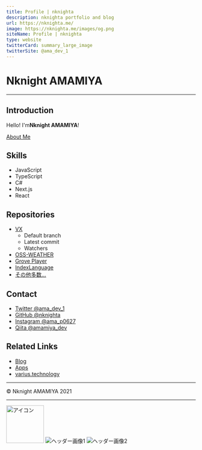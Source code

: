 ```yaml
---
title: Profile | nknighta
description: nknighta portfolio and blog
url: https://nknighta.me/
image: https://nknighta.me/images/og.png
siteName: Profile | nknighta
type: website
twitterCard: summary_large_image
twitterSite: @ama_dev_1
---
```

# Nknight AMAMIYA

---

## Introduction

Hello! I'm**Nknight AMAMIYA**!

[About Me](https://nknighta.me/whoareyou?im=amamiya)

## Skills

*   JavaScript
*   TypeScript
*   C#
*   Next.js
*   React

## Repositories

*   [VX](https://github.com/nknighta/vx)
    *   Default branch
    *   Latest commit
    *   Watchers
*   [OSS-WEATHER](https://github.github.io/oss-map-weather/)
*   [Grove Player](https://github.com/nknighta/grove-player)
*   [IndexLanguage](https://github.com/nknighta/IndexLanguage)
*   [その他多数…](https://nknighta.me/repos)

## Contact

*   [Twitter @ama\_dev\_1](https://nknighta.me/x)
*   [GitHub @nknighta](https://nknighta.me/g)
*   [Instagram @ama\_p0627](https://nknighta.me/i)
*   [Qiita @amamiya\_dev](https://nknighta.me/q)

## Related Links

*   [Blog](https://nknighta.me/blog)
*   [Apps](https://nknighta.me/apps)
*   [varius.technology](https://varius.technology/)

---

© Nknight AMAMIYA 2021

---

<img src="https://images.microcms-assets.io/assets/a2939c8d25434ae5a1f853f2dc239a0f/b625a5435e8d4d18ab6c0b5499405b30/icon.jpeg?w=170&h=170&q=50&fm=webp" alt="アイコン" width="100"/>

<img src="https://images.microcms-assets.io/assets/a2939c8d25434ae5a1f853f2dc239a0f/b52fcd2616084cd6b453d512e8591d7a/header.png?fm=webp&w=500&h=300&q=90" alt="ヘッダー画像1" description="ページヘッダー"/>

<img src="https://images.microcms-assets.io/assets/a2939c8d25434ae5a1f853f2dc239a0f/31d6d24b062c4eb494a6567795f84e3e/home.png?fm=webp&w=500&h=300&q=90" alt="ヘッダー画像2" description="ホーム画面"/>